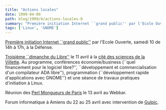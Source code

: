```yaml
---
title: "Actions locales"
date: 1999-04-09
path: blog/1999/4/actions-locales-0
summary: "Première initiation Internet ``grand public'' par l'Ecole Ouverte, samedi 10 de 14h à 17h, à la Défense."
tags: ['Linux', 'GNOME']
---
```


<P>
<A HREF="http://www.ecole.eu.org/formation/initiation990410.txt">Première
initiation Internet ``grand public''</A> par l'Ecole Ouverte,
samedi 10 de 14h à 17h, à la Défense.
</P>

<P><A HREF="http://aful.org/evenements/ddl/">Troisième ``dimanche du
Libre''</A> le 11 avril à la <A HREF="http://www.cite-sciences.fr/">cité
des sciences de la Villette</A>. Au programme, conférences
économie/business (``quel financement pour le logiciel libre?'',
``développement et commercialisation d'un compilateur ADA libre''),
programmation (``développement rapide d'applications avec GNOME'')  et une
séance de travaux pratiques d'initiation à Linux.</P>

<P>Réunion des <A HREF="http://paris.pm.org/">Perl Mongueurs de Paris</A>
le 13 avril au Webbar.</P>

<P>Forum informatique à Amiens du 22 au 25 avril avec intervention de <A HREF="http://www.laria.u-picardie.fr/gulpic/">Gulpic</A>.</P>


